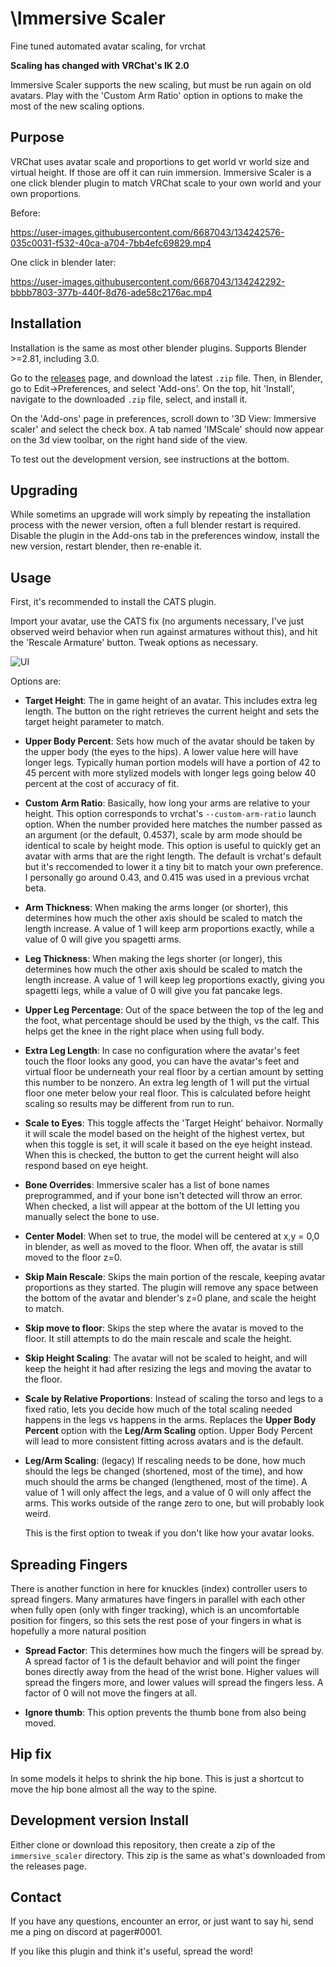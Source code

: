 \Immersive Scaler
===========
Fine tuned automated avatar scaling, for vrchat

**Scaling has changed with VRChat's IK 2.0**

Immersive Scaler supports the new scaling, but must be run again on
old avatars. Play with the 'Custom Arm Ratio' option in options to
make the most of the new scaling options.

## Purpose

VRChat uses avatar scale and proportions to get world vr world size
and virtual height. If those are off it can ruin immersion. Immersive
Scaler is a one click blender plugin to match VRChat scale to your own
world and your own proportions.


Before:

https://user-images.githubusercontent.com/6687043/134242576-035c0031-f532-40ca-a704-7bb4efc69829.mp4



One click in blender later:

https://user-images.githubusercontent.com/6687043/134242292-bbbb7803-377b-440f-8d76-ade58c2176ac.mp4


## Installation

Installation is the same as most other blender plugins. Supports
Blender >=2.81, including 3.0.

Go to the
[releases](https://github.com/triazo/immersive_scaler/releases) page,
and download the latest `.zip` file. Then, in Blender, go to
Edit->Preferences, and select 'Add-ons'. On the top, hit 'Install',
navigate to the downloaded `.zip` file, select, and install it.

On the 'Add-ons' page in preferences, scroll down to '3D View:
Immersive scaler' and select the check box. A tab named 'IMScale'
should now appear on the 3d view toolbar, on the right hand side of
the view.

To test out the development version, see instructions at the bottom.

## Upgrading

While sometims an upgrade will work simply by repeating the
installation process with the newer version, often a full blender
restart is required. Disable the plugin in the Add-ons tab in the
preferences window, install the new version, restart blender, then
re-enable it.

## Usage

First, it's recommended to install the CATS plugin.

Import your avatar, use the CATS fix (no arguments necessary,
I've just observed weird behavior when run against armatures without
this), and hit the 'Rescale Armature' button. Tweak options as necessary.


![UI](https://triazo.net/files/screenie_2023-01-26_22-28-48.png)

Options are:

- **Target Height**: The in game height of an avatar. This includes
  extra leg length. The button on the right retrieves the current
  height and sets the target height parameter to match.

- **Upper Body Percent**: Sets how much of the avatar should be taken
  by the upper body (the eyes to the hips). A lower value here will
  have longer legs. Typically human portion models will have a portion
  of 42 to 45 percent with more stylized models with longer legs going
  below 40 percent at the cost of accuracy of fit.

- **Custom Arm Ratio**: Basically, how long your arms are relative to
  your height. This option corresponds to vrchat's
  `--custom-arm-ratio` launch option. When the number provided here
  matches the number passed as an argument (or the default, 0.4537),
  scale by arm mode should be identical to scale by height mode. This
  option is useful to quickly get an avatar with arms that are the
  right length. The default is vrchat's default but it's reccomended
  to lower it a tiny bit to match your own preference. I personally go
  around 0.43, and 0.415 was used in a previous vrchat beta.

- **Arm Thickness**: When making the arms longer (or shorter), this
  determines how much the other axis should be scaled to match the
  length increase. A value of 1 will keep arm proportions exactly,
  while a value of 0 will give you spagetti arms.

- **Leg Thickness**: When making the legs shorter (or longer), this
  determines how much the other axis should be scaled to match the
  length increase. A value of 1 will keep leg proportions exactly,
  giving you spagetti legs, while a value of 0 will give you fat pancake
  legs.

- **Upper Leg Percentage**: Out of the space between the top of the leg
  and the foot, what percentage should be used by the thigh, vs the
  calf. This helps get the knee in the right place when using full
  body.

- **Extra Leg Length**: In case no configuration where the avatar's
  feet touch the floor looks any good, you can have the avatar's feet
  and virtual floor be underneath your real floor by a certian amount
  by setting this number to be nonzero. An extra leg length of 1 will
  put the virtual floor one meter below your real floor. This is
  calculated before height scaling so results may be different from
  run to run.

- **Scale to Eyes**: This toggle affects the 'Target Height'
  behaivor. Normally it will scale the model based on the height of
  the highest vertex, but when this toggle is set, it will scale it
  based on the eye height instead. When this is checked, the button to
  get the current height will also respond based on eye height.

- **Bone Overrides**: Immersive scaler has a list of bone names
  preprogrammed, and if your bone isn't detected will throw an
  error. When checked, a list will appear at the bottom of the UI
  letting you manually select the bone to use.

- **Center Model**: When set to true, the model will be centered at
  x,y = 0,0 in blender, as well as moved to the floor. When off,
  the avatar is still moved to the floor z=0.

- **Skip Main Rescale**: Skips the main portion of the rescale, keeping
  avatar proportions as they started. The plugin will remove any space
  between the bottom of the avatar and blender's z=0 plane, and scale
  the height to match.

- **Skip move to floor**: Skips the step where the avatar is moved to the
  floor. It still attempts to do the main rescale and scale the height.

- **Skip Height Scaling**: The avatar will not be scaled to height, and
  will keep the height it had after resizing the legs and moving the
  avatar to the floor.

- **Scale by Relative Proportions**: Instead of scaling the torso and
  legs to a fixed ratio, lets you decide how much of the total scaling
  needed happens in the legs vs happens in the arms. Replaces the
  **Upper Body Percent** option with the **Leg/Arm Scaling**
  option. Upper Body Percent will lead to more consistent fitting
  across avatars and is the default.

- **Leg/Arm Scaling**: (legacy) If rescaling needs to be done, how
  much should the legs be changed (shortened, most of the time), and
  how much should the arms be changed (lengthened, most of the
  time). A value of 1 will only affect the legs, and a value of 0 will
  only affect the arms. This works outside of the range zero to one,
  but will probably look weird.

  This is the first option to tweak if you don't like how your avatar
  looks.




## Spreading Fingers

There is another function in here for knuckles (index) controller
users to spread fingers. Many armatures have fingers in parallel with
each other when fully open (only with finger tracking), which is an
uncomfortable position for fingers, so this sets the rest pose of your
fingers in what is hopefully a more natural position

- **Spread Factor**: This determines how much the fingers will be
  spread by. A spread factor of 1 is the default behavior and will
  point the finger bones directly away from the head of the wrist
  bone. Higher values will spread the fingers more, and lower values
  will spread the fingers less. A factor of 0 will not move the
  fingers at all.

- **Ignore thumb**: This option prevents the thumb bone from also being moved.

## Hip fix

In some models it helps to shrink the hip bone. This is just a shortcut
to move the hip bone almost all the way to the spine.

## Development version Install

Either clone or download this repository, then create a zip of the
`immersive_scaler` directory. This zip is the same as what's
downloaded from the releases page.

## Contact

If you have any questions, encounter an error, or just want to say hi,
send me a ping on discord at pager#0001.

If you like this plugin and think it's useful, spread the word!
